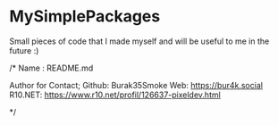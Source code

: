 # MySimplePackages

Small pieces of code that I made myself and will be useful to me in the future :)

/*
Name : README.md

Author for Contact;
Github: Burak35Smoke
Web: https://bur4k.social
R10.NET: https://www.r10.net/profil/126637-pixeldev.html

*/
